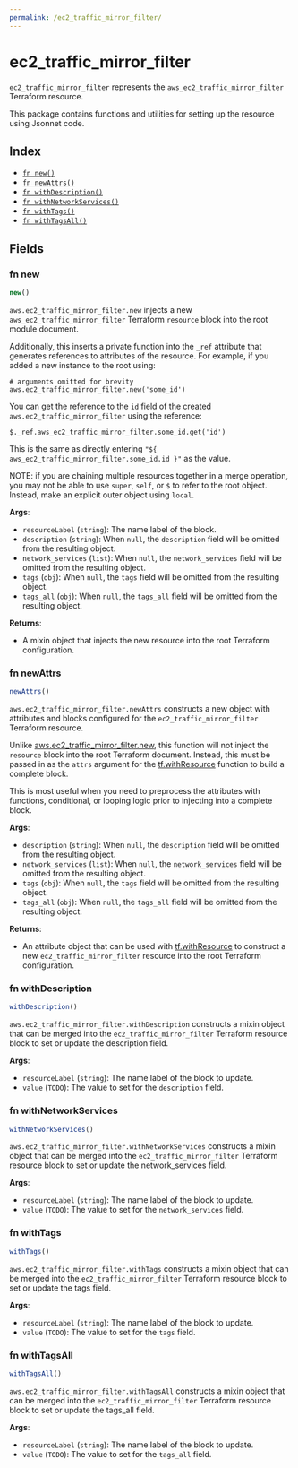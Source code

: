 ```yaml
---
permalink: /ec2_traffic_mirror_filter/
---
```


# ec2_traffic_mirror_filter

`ec2_traffic_mirror_filter` represents the `aws_ec2_traffic_mirror_filter` Terraform resource.



This package contains functions and utilities for setting up the resource using Jsonnet code.


## Index

* [`fn new()`](#fn-new)
* [`fn newAttrs()`](#fn-newattrs)
* [`fn withDescription()`](#fn-withdescription)
* [`fn withNetworkServices()`](#fn-withnetworkservices)
* [`fn withTags()`](#fn-withtags)
* [`fn withTagsAll()`](#fn-withtagsall)

## Fields

### fn new

```ts
new()
```


`aws.ec2_traffic_mirror_filter.new` injects a new `aws_ec2_traffic_mirror_filter` Terraform `resource`
block into the root module document.

Additionally, this inserts a private function into the `_ref` attribute that generates references to attributes of the
resource. For example, if you added a new instance to the root using:

    # arguments omitted for brevity
    aws.ec2_traffic_mirror_filter.new('some_id')

You can get the reference to the `id` field of the created `aws.ec2_traffic_mirror_filter` using the reference:

    $._ref.aws_ec2_traffic_mirror_filter.some_id.get('id')

This is the same as directly entering `"${ aws_ec2_traffic_mirror_filter.some_id.id }"` as the value.

NOTE: if you are chaining multiple resources together in a merge operation, you may not be able to use `super`, `self`,
or `$` to refer to the root object. Instead, make an explicit outer object using `local`.

**Args**:
  - `resourceLabel` (`string`): The name label of the block.
  - `description` (`string`):  When `null`, the `description` field will be omitted from the resulting object.
  - `network_services` (`list`):  When `null`, the `network_services` field will be omitted from the resulting object.
  - `tags` (`obj`):  When `null`, the `tags` field will be omitted from the resulting object.
  - `tags_all` (`obj`):  When `null`, the `tags_all` field will be omitted from the resulting object.

**Returns**:
- A mixin object that injects the new resource into the root Terraform configuration.


### fn newAttrs

```ts
newAttrs()
```


`aws.ec2_traffic_mirror_filter.newAttrs` constructs a new object with attributes and blocks configured for the `ec2_traffic_mirror_filter`
Terraform resource.

Unlike [aws.ec2_traffic_mirror_filter.new](#fn-ec2trafficmirrorfilternew), this function will not inject the `resource`
block into the root Terraform document. Instead, this must be passed in as the `attrs` argument for the
[tf.withResource](https://github.com/tf-libsonnet/core/tree/main/docs#fn-withresource) function to build a complete block.

This is most useful when you need to preprocess the attributes with functions, conditional, or looping logic prior to
injecting into a complete block.

**Args**:
  - `description` (`string`):  When `null`, the `description` field will be omitted from the resulting object.
  - `network_services` (`list`):  When `null`, the `network_services` field will be omitted from the resulting object.
  - `tags` (`obj`):  When `null`, the `tags` field will be omitted from the resulting object.
  - `tags_all` (`obj`):  When `null`, the `tags_all` field will be omitted from the resulting object.

**Returns**:
  - An attribute object that can be used with [tf.withResource](https://github.com/tf-libsonnet/core/tree/main/docs#fn-withresource) to construct a new `ec2_traffic_mirror_filter` resource into the root Terraform configuration.


### fn withDescription

```ts
withDescription()
```

`aws.ec2_traffic_mirror_filter.withDescription` constructs a mixin object that can be merged into the `ec2_traffic_mirror_filter`
Terraform resource block to set or update the description field.



**Args**:
  - `resourceLabel` (`string`): The name label of the block to update.
  - `value` (`TODO`): The value to set for the `description` field.


### fn withNetworkServices

```ts
withNetworkServices()
```

`aws.ec2_traffic_mirror_filter.withNetworkServices` constructs a mixin object that can be merged into the `ec2_traffic_mirror_filter`
Terraform resource block to set or update the network_services field.



**Args**:
  - `resourceLabel` (`string`): The name label of the block to update.
  - `value` (`TODO`): The value to set for the `network_services` field.


### fn withTags

```ts
withTags()
```

`aws.ec2_traffic_mirror_filter.withTags` constructs a mixin object that can be merged into the `ec2_traffic_mirror_filter`
Terraform resource block to set or update the tags field.



**Args**:
  - `resourceLabel` (`string`): The name label of the block to update.
  - `value` (`TODO`): The value to set for the `tags` field.


### fn withTagsAll

```ts
withTagsAll()
```

`aws.ec2_traffic_mirror_filter.withTagsAll` constructs a mixin object that can be merged into the `ec2_traffic_mirror_filter`
Terraform resource block to set or update the tags_all field.



**Args**:
  - `resourceLabel` (`string`): The name label of the block to update.
  - `value` (`TODO`): The value to set for the `tags_all` field.
